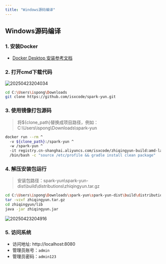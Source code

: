 ```yaml
---
title: "Windows源码编译"
---
```


## Windows源码编译

### 1. 安装Docker

- [Docker Desktop 安装参考文档](https://docs.docker.com/desktop/setup/install/windows-install/)

### 2. 打开cmd下载代码

![20250423204034](https://img.isxcode.com/picgo/20250423204034.png)

```bash
cd C:\Users\ispong\Downloads
git clone https://github.com/isxcode/spark-yun.git
```

### 3. 使用镜像打包源码

> 将${clone_path}替换成项目路径，例如：C:\Users\ispong\Downloads\spark-yun

```bash
docker run --rm ^
  -v ${clone_path}:/spark-yun ^
  -w /spark-yun ^
  -it registry.cn-shanghai.aliyuncs.com/isxcode/zhiqingyun-build:amd-latest ^
  /bin/bash -c "source /etc/profile && gradle install clean package"
```

### 4. 解压安装包运行

> 安装包路径：spark-yun\spark-yun-dist\build\distributions\zhiqingyun.tar.gz

```bash
cd C:\Users\ispong\Downloads\spark-yun\spark-yun-dist\build\distributions
tar -vzxf zhiqingyun.tar.gz
cd zhiqingyun/lib
java -jar zhiqingyun.jar
```

![20250423204916](https://img.isxcode.com/picgo/20250423204916.png)

### 5. 访问系统

- 访问地址: http://localhost:8080 
- 管理员账号：`admin` 
- 管理员密码：`admin123`